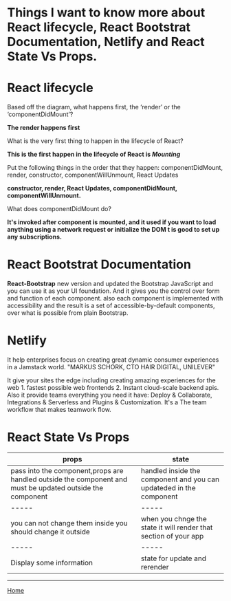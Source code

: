 # Things I want to know more about React lifecycle, React Bootstrat Documentation, Netlify and React State Vs Props.


# React lifecycle

Based off the diagram, what happens first, the ‘render’ or the ‘componentDidMount’?

**The render happens first**

What is the very first thing to happen in the lifecycle of React?

**This is the first happen in the lifecycle of React is *Mounting***

Put the following things in the order that they happen: componentDidMount, render, constructor, componentWillUnmount, React Updates

**constructor, render, React Updates, componentDidMount, componentWillUnmount.**

What does componentDidMount do?

**It's invoked after component is mounted, and it used if you want to load anything using a network request or initialize the DOM t is good to set up any subscriptions.** 


# React Bootstrat Documentation

**React-Bootstrap** new version and updated the Bootstrap JavaScript and you can use it as your UI foundation. And it gives you the control over form and function of each component. also each component is implemented with accessibility and the result is a set of accessible-by-default components, over what is possible from plain Bootstrap.

# Netlify

It help enterprises focus on creating great dynamic consumer experiences in a Jamstack world.
"MARKUS SCHORK, CTO HAIR DIGITAL, UNILEVER"

It give your sites the edge including creating amazing experiences for the web 1. fastest possible web frontends 2. Instant cloud-scale backend apis. Also it provide teams everything you need it have: Deploy & Collaborate, Integrations & Serverless and Plugins & Customization. It's a The team workflow that makes teamwork flow.


# React State Vs Props

props                       | state 
-----                       | -----
pass into the component,props are handled outside the component and must be updated outside the component                   | handled inside the component and you can updateded in the component 
-----                       |-----
you can not change them inside you should change it outside                     |when you chnge the state it will render that section of your app
-----                       | -----
Display some information    | state for update and rerender
-----------------------

[Home](README.md)
                           